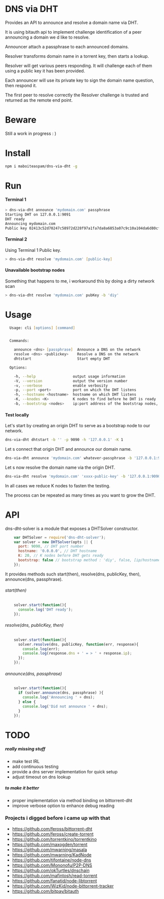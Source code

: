 # DNS via DHT

Provides an API to announce and resolve a domain name via DHT.

It is using bitauth api to implement challenge identification of a peer announcing a domain we d like to resolve.

Announcer attach a passphrase to each announced domains.

Resolver transforms domain name in a torrent key, then starts a lookup.

Resolver will get various peers responding. It will challenge each of them using a public key it has been provided.

Each announcer will use its private key to sign the domain name question, then respond it.

The first peer to resolve correctly the Resolver challenge is trusted and returned as the remote end point.

# Beware

Still a work in progress : )

# Install

```zsh
npm i maboiteaspam/dns-via-dht -g
```

# Run

#### Terminal 1
```zsh
> dns-via-dht announce 'mydomain.com' passphrase
Starting DHT on 127.0.0.1:9091
DHT ready
Announcing mydomain.com
Public key 02413c52d70247c58972d228f97a1fa7da8a6853a07c9c10a104da6d80cf7364c8
```

#### Terminal 2

Using Terminal 1 Public key.

```zsh
> dns-via-dht resolve 'mydomain.com' [public-key]
```

#### Unavailable bootstrap nodes

Something that happens to me, i workaround this by doing a dirty network scan

```zsh
> dns-via-dht resolve 'mydomain.com' pubKey -b 'diy'
```


# Usage

```zsh
  Usage: cli [options] [command]


  Commands:

    announce <dns> [passphrase]  Announce a DNS on the network
    resolve <dns> <publickey>    Resolve a DNS on the network
    dhtstart                     Start empty DHT

  Options:

    -h, --help                 output usage information
    -V, --version              output the version number
    -v, --verbose              enable verbosity
    -p, --port <port>          port on which the DHT listens
    -h, --hostname <hostname>  hostname on which DHT listens
    -K, --knodes <K>           K nodes to find before he DHT is ready
    -b, --bootstrap <nodes>    ip:port address of the bootstrap nodes, or, 'diy' to scan the network for the BT DHT
```

#### Test locally

Let's start by creating an origin DHT to serve as a bootstrap node to our network.

```zsh
dns-via-dht dhtstart -b '' -p 9090 -h '127.0.0.1' -K 1
```

Let s connect that origin DHT and announce our domain name.

```zsh
dns-via-dht announce 'mydomain.com' whatever-passphrase -b '127.0.0.1:9090' -p 9091 -h '127.0.0.1' -K 1
```

Let s now resolve the domain name via the origin DHT.

```zsh
dns-via-dht resolve 'mydomain.com' 'xxxx-public-key' -b '127.0.0.1:9090' -h '127.0.0.1' -p 9092 -K 1
```

In all cases we reduce K nodes to fasten the testing.

The process can be repeated as many times as you want to grow the DHT.

# API

dns-dht-solver is a module that exposes a DHTSolver constructor.

```js
    var DHTSolver = require('dns-dht-solver');
    var solver = new DHTSolver(opts || {
      port: 9090, // DHT port number
      hostname: '0.0.0.0', // DHT hostname
      K: 20, // K nodes before DHT gets ready
      bootstrap: false // bootstrap method : 'diy', false, [ip/hostname,...]
    });
```

It provides methods such start(then), resolve(dns, publicKey, then), announce(dns, passphrase).

###### start(then)

```js
    solver.start(function(){
      console.log('DHT ready');
    });
```

###### resolve(dns, publicKey, then)

```js
    solver.start(function(){
      solver.resolve(dns, publicKey, function(err, response){
        console.log(err);
        console.log(response.dns + ' = > ' + response.ip);
      });
    });
```

###### announce(dns, passphrase)

```js
    solver.start(function(){
      if (solver.announce(dns, passphrase) ){
        console.log('Announcing ' + dns);
      } else {
        console.log('Did not announce ' + dns);
      }
    });
```



# TODO

##### really missing stuff
- make test IRL
- add continuous testing
- provide a dns server implementation for quick setup
- adjust timeout on dns lookup


##### to make it better
- proper implementation via method binding on bittorrent-dht
- improve verbose option to enhance debug reading



### Projects i digged before i came up with that

- https://github.com/feross/bittorrent-dht
- https://github.com/feross/create-torrent
- https://github.com/torrentkino/torrentkino
- https://github.com/maxogden/torrent
- https://github.com/mwarning/masala
- https://github.com/mwarning/KadNode
- https://github.com/tjfontaine/node-dns
- https://github.com/Mononofu/P2P-DNS
- https://github.com/okTurtles/dnschain
- https://github.com/mafintosh/read-torrent
- https://github.com/fanatid/node-libtorrent
- https://github.com/WizKid/node-bittorrent-tracker
- https://github.com/bitpay/bitauth


